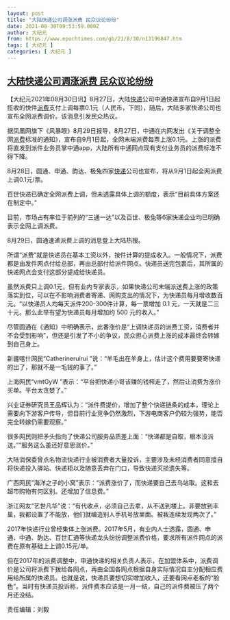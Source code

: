 ```yaml
---
layout: post
title: "大陆快递公司调涨派费 民众议论纷纷"
date: 2021-08-30T09:53:59.000Z
author: 大纪元
from: https://www.epochtimes.com/gb/21/8/30/n13196847.htm
tags: [ 大纪元 ]
categories: [ 大纪元 ]
---
```

<!--1630317239000-->
[大陆快递公司调涨派费 民众议论纷纷](https://www.epochtimes.com/gb/21/8/30/n13196847.htm)
------

<div>
<p>【大纪元2021年08月30日讯】8月27日，大陆<a href="https://www.epochtimes.com/gb/tag/%E5%BF%AB%E9%80%92.html">快递</a>公司中通快递宣布自9月1日起揽收的快件<a href="https://www.epochtimes.com/gb/tag/%E6%B4%BE%E8%B4%B9.html">派费</a>支付上调每票0.1元（人民币，下同），随后，大陆多家快递公司也宣布全网派费调价。该消息引发民众热议。</p><p>据凤凰网旗下《风暴眼》8月29日报导，8月27日，中通在内网发出《关于调整全网<a href="https://www.epochtimes.com/gb/tag/%E6%B4%BE%E8%B4%B9.html">派费</a>标准的通知》，宣布自9月1日起，全网末端派费每票上涨0.1元。上涨的派费将直发到派件业务员掌中通app，大陆所有中通网点现有支付业务员的派费标准不得下降。</p><p>8月28日，圆通、申通、韵达、极兔四家<a href="https://www.epochtimes.com/gb/tag/%E5%BF%AB%E9%80%92.html">快递</a>公司也宣布，将从9月1日起全网派费上调0.1元/票。</p><p>百世快递已确定全网派费上调，但未透露具体上调的额度，表示“目前具体方案还在制定中。”</p><p>目前，市场占有率位于前列的“三通一达”以及百世、极兔等6家快递企业均已明确表示全网上调派费。</p><p>8月29日，圆通速递派费上调的消息登上大陆热搜。</p><p>所谓“派费”就是快递员在基本工资以外，按件计算的提成收入。一般情况下，派费都是由发件网点付给总部，再由总部付给派件网点。快递员送完包裹后，其所属的快递网点会支付这部分提成给快递员。</p><p>虽然派费只上调0.1元，但有业内专家表示，如果快递公司末端派送费上涨的政策落实到位，可以在不影响消费者寄递、网购支出的情况下，为快递员每月增收数百元。“以快递员人均每天派件200-300件计算，每一票增加 0.1 元，一天就是二三十元。那么此举有望为快递员每月增加约 500 元的收入。”</p><p>尽管圆通在《通知》中明确表示，此番涨价是“上调快递员的派费工资，消费者并不会受到影响”，但还是引发了不小的争议，民众担心派费上涨的成本最终会转嫁到自己身上。</p><p>新疆喀什网民“Catherineruirui ”说：“羊毛出在羊身上，估计这个费用要要寄快递的出了，那就不是一毛钱的事了。”</p><p>上海网民“vmtGyW ”表示：“平台把快递小哥该赚的钱榨走了，然后让消费为涨价买单。平台太贪婪了。”</p><p>兴业证券研究员王品辉认为：“派件费提价，增加了整个快递链条的成本，理论上需要向下游客户传导，但目前行业竞争仍然激烈，下游电商客户仍较为强势，能否完全转嫁仍需要观察。”</p><p>很多网民则把矛头指向了快递公司服务品质差上面：“快递都是自取，根本没派送。”“服务这么差还好意思涨价。”</p><p>大陆消保委曾点名物流快递行业被消费者大量投诉，主要涉及未经消费者同意擅自将快递投入驿站、快递柜以及随意丢弃在门口，导致快递灭损遗失等。</p><p>广西网民“海洋之子的小窝”表示：“派费涨价了，而快递要自己去乌站取。这和去超市购物有何区别。还增加了信息费。”</p><p>浙江网友“艺世凡华”说：“有代收点，必须自己去拿，从不送到楼上。非要放到丰巢，我都设置了不能放，他们就编造别人手机号放里面。被我连续发现两次了。”</p><p>2017年快递行业曾经集体上涨派费。2017年5月，有业内人士透露，圆通、申通、中通、韵达、百世汇通等快递龙头纷纷调整派费价格，要求所有派件网点的派费在原有基础上上调0.15元/单。</p><p>但在2017年的派费调整中，申通快递的相关负责人表示，在加盟体系中，派费调价是公司将派费下拨给各网点，再由全国各网点根据自身实际情况自主分配相应费用给所属的快递员。也就是说，快递员要想切实增加收入，还要看网点老板的“脸色”。当时有快递员投诉称，派件费本应该是一月一结，自己的派件费被压了两个月还没结。</p><p>责任编辑：刘毅</p>
</div>
